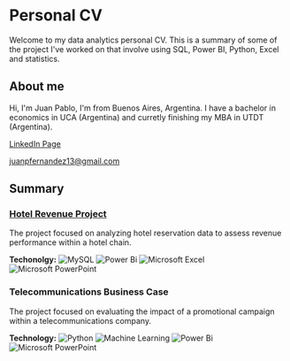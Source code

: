 # Personal CV

Welcome to my data analytics personal CV. This is a summary of some of the project I've worked on that involve using SQL, Power BI, Python, Excel and statistics.

## About me

Hi, I'm Juan Pablo, I'm from Buenos Aires, Argentina. I have a bachelor in economics in UCA (Argentina) and curretly finishing my MBA in UTDT (Argentina).

[LinkedIn Page](https://www.linkedin.com/in/juan-pablo-fernandez-37b253110)

juanpfernandez13@gmail.com

## Summary

### [Hotel Revenue Project](https://github.com/juanps13/Personal-CV/tree/main/01.%20Hotel%20revenue%20project)

The project focused on analyzing hotel reservation data to assess revenue performance within a hotel chain.

**Techonolgy:**
![MySQL](https://img.shields.io/badge/mysql-%2300f.svg?style=for-the-badge&logo=mysql&logoColor=white)
![Power Bi](https://img.shields.io/badge/power_bi-F2C811?style=for-the-badge&logo=powerbi&logoColor=black)
![Microsoft Excel](https://img.shields.io/badge/Microsoft_Excel-217346?style=for-the-badge&logo=microsoft-excel&logoColor=white)
![Microsoft PowerPoint](https://img.shields.io/badge/Microsoft_PowerPoint-B7472A?style=for-the-badge&logo=microsoft-powerpoint&logoColor=white)

### Telecommunications Business Case

The project focused on evaluating the impact of a promotional campaign within a telecommunications company.

**Technology:**
![Python](https://img.shields.io/badge/python-3670A0?style=for-the-badge&logo=python&logoColor=ffdd54)
![Machine Learning](https://img.shields.io/badge/machine_learning-black?style=for-the-badge&logo=excel)
![Power Bi](https://img.shields.io/badge/power_bi-F2C811?style=for-the-badge&logo=powerbi&logoColor=black)
![Microsoft PowerPoint](https://img.shields.io/badge/Microsoft_PowerPoint-B7472A?style=for-the-badge&logo=microsoft-powerpoint&logoColor=white)
